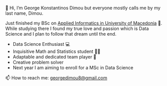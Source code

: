 👋 Hi, I’m George Konstantinos Dimou but everyone mostly calls me by my last name, Dimou.

Just finished my BSc on [Applied Informatics in University of Macedonia](https://www.uom.gr/en/dai) 🎊. While studying there I found my true love and passion which is Data Science and I plan to follow that dream until the end.

- Data Science Enthusiast 💻
- Inquisitive Math and Statistics student 👩‍🔬
- Adaptable and dedicated team player 🤝
- Creative problem solver
- Next year I am aiming to enroll for a MSc in Data Science

📫 How to reach me: georgedimou8@gmail.com

<!---
GeorgeKonstantinosDimou/GeorgeKonstantinosDimou is a ✨ special ✨ repository because its `README.md` (this file) appears on your GitHub profile.
You can click the Preview link to take a look at your changes.
--->

